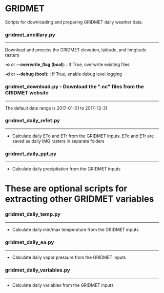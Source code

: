 # GRIDMET

Scripts for downloading and preparing GRIDMET daily weather data.  

### gridmet_ancillary.py
-------------
Download and process the GRIDMET elevation, latitude, and longitude rasters

**-o** or **-\-overwrite_flag (bool)**: 
:   If True, overwrite existing files

**-d** or **-\-debug (bool)**:
:   If True, enable debug level logging

### gridmet_download.py - Download the ".nc" files from the GRIDMET website
-------------
The default date range is 2017-01-01 to 2017-12-31

### gridmet_daily_refet.py
-------------
- Calculate daily ETo and ETr from the GRIDMET inputs. ETo and ETr are saved as daily IMG rasters in separate folders

### gridmet_daily_ppt.py
-------------
- Calculate daily precipitation from the GRIDMET inputs

# These are optional scripts for extracting other GRIDMET variables

### gridmet_daily_temp.py
-------------
- Calculate daily min/max temperature from the GRIDMET inputs

### gridmet_daily_ea.py
-------------
- Calculate daily vapor pressure from the GRIDMET inputs

### gridmet_daily_variables.py
-------------
- Calculate daily variables from the GRIDMET inputs
